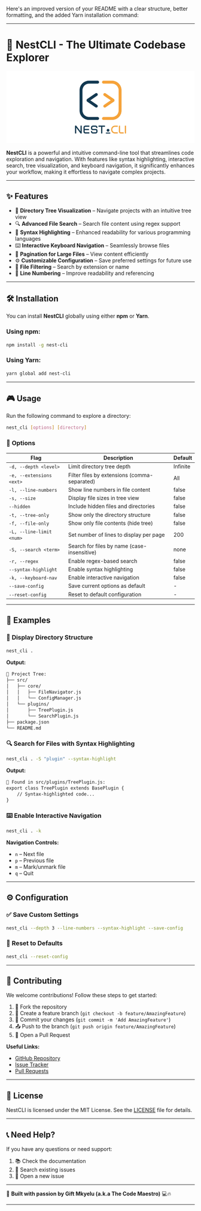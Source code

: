 Here's an improved version of your README with a clear structure, better formatting, and the added Yarn installation command:

---

# 🚀 **NestCLI - The Ultimate Codebase Explorer**

![NestCLI Logo](/logo.png)

**NestCLI** is a powerful and intuitive command-line tool that streamlines code exploration and navigation. With features like syntax highlighting, interactive search, tree visualization, and keyboard navigation, it significantly enhances your workflow, making it effortless to navigate complex projects.

---

## ✨ **Features**

- 📂 **Directory Tree Visualization** – Navigate projects with an intuitive tree view
- 🔍 **Advanced File Search** – Search file content using regex support
- 🎨 **Syntax Highlighting** – Enhanced readability for various programming languages
- ⌨️ **Interactive Keyboard Navigation** – Seamlessly browse files
- 📄 **Pagination for Large Files** – View content efficiently
- ⚙️ **Customizable Configuration** – Save preferred settings for future use
- 🎯 **File Filtering** – Search by extension or name
- 🔢 **Line Numbering** – Improve readability and referencing

---

## 🛠️ **Installation**

You can install **NestCLI** globally using either **npm** or **Yarn**.

### Using npm:
```bash
npm install -g nest-cli
```

### Using Yarn:
```bash
yarn global add nest-cli
```

---

## 🎮 **Usage**

Run the following command to explore a directory:

```bash
nest_cli [options] [directory]
```

### 🔧 **Options**

| Flag                         | Description                                      | Default        |
|------------------------------|--------------------------------------------------|----------------|
| `-d, --depth <level>`         | Limit directory tree depth                       | Infinite       |
| `-e, --extensions <ext>`      | Filter files by extensions (comma-separated)    | All            |
| `-l, --line-numbers`         | Show line numbers in file content               | false          |
| `-s, --size`                  | Display file sizes in tree view                 | false          |
| `--hidden`                    | Include hidden files and directories            | false          |
| `-t, --tree-only`             | Show only the directory structure               | false          |
| `-f, --file-only`             | Show only file contents (hide tree)             | false          |
| `-L, --line-limit <num>`      | Set number of lines to display per page         | 200            |
| `-S, --search <term>`         | Search for files by name (case-insensitive)     | none           |
| `-r, --regex`                 | Enable regex-based search                       | false          |
| `--syntax-highlight`          | Enable syntax highlighting                      | false          |
| `-k, --keyboard-nav`          | Enable interactive navigation                   | false          |
| `--save-config`               | Save current options as default                 | -              |
| `--reset-config`              | Reset to default configuration                  | -              |

---

## 📝 **Examples**

### 📂 **Display Directory Structure**
```bash
nest_cli .
```
**Output:**
```
📁 Project Tree:
├── src/
│   ├── core/
│   │   ├── FileNavigator.js
│   │   └── ConfigManager.js
│   └── plugins/
│       ├── TreePlugin.js
│       └── SearchPlugin.js
├── package.json
└── README.md
```

### 🔍 **Search for Files with Syntax Highlighting**
```bash
nest_cli . -S "plugin" --syntax-highlight
```
**Output:**
```
📄 Found in src/plugins/TreePlugin.js:
export class TreePlugin extends BasePlugin {
    // Syntax-highlighted code...
}
```

### ⌨️ **Enable Interactive Navigation**
```bash
nest_cli . -k
```
**Navigation Controls:**
- `n` – Next file
- `p` – Previous file
- `m` – Mark/unmark file
- `q` – Quit

---

## ⚙️ **Configuration**

### ✅ **Save Custom Settings**
```bash
nest_cli --depth 3 --line-numbers --syntax-highlight --save-config
```

### 🔄 **Reset to Defaults**
```bash
nest_cli --reset-config
```

---

## 🤝 **Contributing**

We welcome contributions! Follow these steps to get started:

1. 🍴 Fork the repository
2. 🌱 Create a feature branch (`git checkout -b feature/AmazingFeature`)
3. 💾 Commit your changes (`git commit -m 'Add AmazingFeature'`)
4. 📤 Push to the branch (`git push origin feature/AmazingFeature`)
5. 🎯 Open a Pull Request

**Useful Links:**
- [GitHub Repository](https://github.com/g1ftmkyelu/nest-cli)
- [Issue Tracker](https://github.com/g1ftmkyelu/nest-cli/issues)
- [Pull Requests](https://github.com/g1ftmkyelu/nest-cli/pulls)

---

## 📜 **License**

NestCLI is licensed under the MIT License. See the [LICENSE](LICENSE) file for details.

---


## 📞 **Need Help?**

If you have any questions or need support:

1. 📚 Check the documentation
2. 🔎 Search existing issues
3. 💬 Open a new issue

---

🚀 **Built with passion by Gift Mkyelu (a.k.a The Code Maestro)** 💻🔥

---


